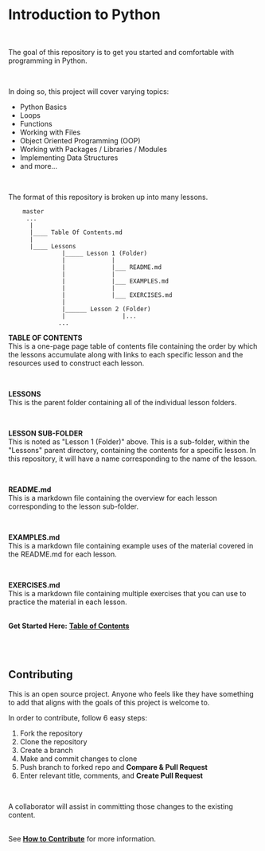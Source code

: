 # Introduction to Python

<br>

The goal of this repository is to get you started and comfortable with programming in Python.

<br>

In doing so, this project will cover varying topics:<br>
- Python Basics
- Loops
- Functions
- Working with Files
- Object Oriented Programming (OOP)
- Working with Packages / Libraries / Modules
- Implementing Data Structures
- and more...

<br>

The format of this repository is broken up into many lessons. 
        
        master
         ...
          |
          |____ Table Of Contents.md
          |
          |____ Lessons
                   |_____ Lesson 1 (Folder) 
                   |             |
                   |             |___ README.md
                   |             |
                   |             |___ EXAMPLES.md 
                   |             |
                   |             |___ EXERCISES.md
                   |
                   |______ Lesson 2 (Folder)
                   |                |...
                  ...    
                  
                  
**TABLE OF CONTENTS**<br>
This is a one-page page table of contents file containing the order by which the lessons accumulate along with links to each specific lesson and the resources used to construct each lesson. 

<br>

**LESSONS**<br>
This is the parent folder containing all of the individual lesson folders. 

<br>

**LESSON SUB-FOLDER**<br>
This is noted as "Lesson 1 (Folder)" above. This is a sub-folder, within the "Lessons" parent directory, containing the contents for a specific lesson. In this repository, it will have a name corresponding to the name of the lesson.

<br>

**README.md**<br>
This is a markdown file containing the overview for each lesson corresponding to the lesson sub-folder.

<br>

**EXAMPLES.md**<br>
This is a markdown file containing example uses of the material covered in the README.md for each lesson. 

<br>

**EXERCISES.md**<br>
This is a markdown file containing multiple exercises that you can use to practice the material in each lesson. 
<br><br>
<p style= "text-align: left;">
        <b>Get Started Here:</b>
        <a href="https://github.com/pekkalacd/Introduction-to-Python/blob/master/Table%20Of%20Contents.md"><strong>Table of Contents</strong></a>
</p>

<br><br>

## Contributing

This is an open source project. Anyone who feels like they have something to add that aligns with the goals of this project is welcome to. <br>

In order to contribute, follow 6 easy steps:

1. Fork the repository
2. Clone the repository
3. Create a branch
4. Make and commit changes to clone
5. Push branch to forked repo and **Compare & Pull Request**
6. Enter relevant title, comments, and **Create Pull Request**
<br>

A collaborator will assist in committing those changes to the existing content.<br><br>

See [**How to Contribute**](https://github.com/pekkalacd/Introduction-to-Python/blob/master/Contributing.md) for more information. 










